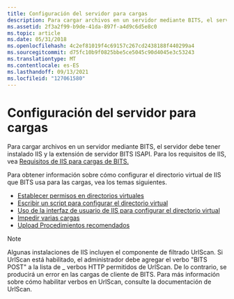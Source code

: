 ```yaml
---
title: Configuración del servidor para cargas
description: Para cargar archivos en un servidor mediante BITS, el servidor debe tener instalado IIS y la extensión de servidor BITS ISAPI. Para los requisitos de IIS, vea Requisitos de IIS para cargas de BITS.
ms.assetid: 2f3a2f99-b9de-41da-897f-a4d9c6d5e8c0
ms.topic: article
ms.date: 05/31/2018
ms.openlocfilehash: 4c2ef81019f4c69157c267cd2438188f440299a4
ms.sourcegitcommit: d75fc10b9f0825bbe5ce5045c90d4045e3c53243
ms.translationtype: MT
ms.contentlocale: es-ES
ms.lasthandoff: 09/13/2021
ms.locfileid: "127061580"
---
```

# <a name="setting-up-the-server-for-uploads"></a>Configuración del servidor para cargas

Para cargar archivos en un servidor mediante BITS, el servidor debe tener instalado IIS y la extensión de servidor BITS ISAPI. Para los requisitos de IIS, vea [Requisitos de IIS para cargas de BITS.](iis-requirements-for-bits-uploads.md)

Para obtener información sobre cómo configurar el directorio virtual de IIS que BITS usa para las cargas, vea los temas siguientes.

-   [Establecer permisos en directorios virtuales](setting-permissions-on-virtual-directories.md)
-   [Escribir un script para configurar el directorio virtual](writing-a-script-to-configure-the-virtual-directory.md)
-   [Uso de la interfaz de usuario de IIS para configurar el directorio virtual](using-the-iis-ui-to-configure-the-virtual-directory.md)
-   [Impedir varias cargas](preventing-multiple-uploads.md)
-   [Upload Procedimientos recomendados](upload-best-practices.md)

> [!Note]  
> Algunas instalaciones de IIS incluyen el componente de filtrado UrlScan. Si UrlScan está habilitado, el administrador debe agregar el verbo "BITS POST" a la lista de \_ verbos HTTP permitidos de UrlScan. De lo contrario, se producirá un error en las cargas de cliente de BITS. Para más información sobre cómo habilitar verbos en UrlScan, consulte la documentación de UrlScan.

 

 

 




